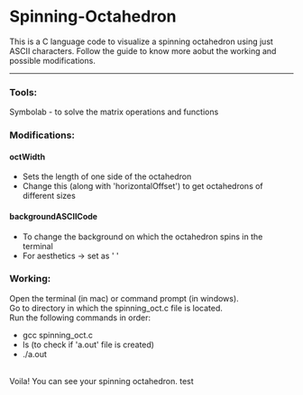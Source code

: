# Spinning-Octahedron
This is a C language code to visualize a spinning octahedron using just ASCII characters. Follow the guide to know more aobut the working and possible modifications. 

---

### Tools: 
Symbolab - to solve the matrix operations and functions 

### Modifications: 
#### octWidth
  - Sets the length of one side of the octahedron 
  - Change this (along with 'horizontalOffset') to get octahedrons of different sizes 

#### backgroundASCIICode 
  - To change the background on which the octahedron spins in the terminal 
  - For aesthetics -> set as ' ' 

### Working: 
Open the terminal (in mac) or command prompt (in windows). <br/>
Go to directory in which the spinning_oct.c file is located. <br/>
Run the following commands in order: 
  - gcc spinning_oct.c
  - ls (to check if 'a.out' file is created)
  - ./a.out 
<br/>
Voila! You can see your spinning octahedron.
test

